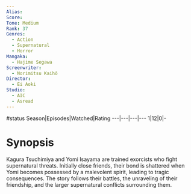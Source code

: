```yaml
---
Alias:
Score:
Tone: Medium
Rank: 37
Genres:
  - Action
  - Supernatural
  - Horror
Mangaka:
  - Hajime Segawa
Screenwriter:
  - Norimitsu Kaihō
Director:
  - Ei Aoki
Studio:
  - AIC
  - Asread
---
```

#status
Season|Episodes|Watched|Rating
---|---|---|---
1|12|0|-

# Synopsis
Kagura Tsuchimiya and Yomi Isayama are trained exorcists who fight supernatural threats. Initially close friends, their bond is shattered when Yomi becomes possessed by a malevolent spirit, leading to tragic consequences. The story follows their battles, the unraveling of their friendship, and the larger supernatural conflicts surrounding them.